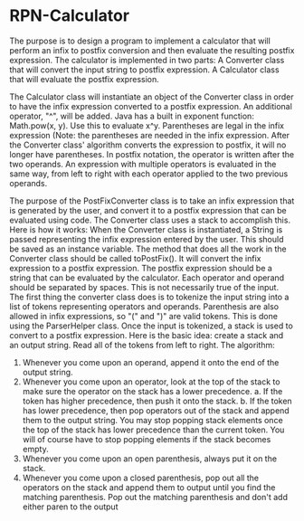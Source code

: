# RPN-Calculator

The purpose is to design a program to implement a calculator that will perform an infix to postfix conversion
and then evaluate the resulting postfix expression.
The calculator is implemented in two parts:
A Converter class that will convert the input string to postfix expression.
A Calculator class that will evaluate the postfix expression.

The Calculator class will instantiate an object of the Converter class in order to
have the infix expression converted to a postfix expression.
An additional operator, "^", will be added. Java has a built in exponent function:
Math.pow(x, y). Use this to evaluate x^y.
Parentheses are legal in the infix expression (Note: the parentheses are needed in
the infix expression. After the Converter class' algorithm converts the expression
to postfix, it will no longer have parentheses.
In postfix notation, the operator is written after the two operands. An expression with
multiple operators is evaluated in the same way, from left to right with each operator
applied to the two previous operands.


The purpose of the PostFixConverter class is to take an infix expression that is generated
by the user, and convert it to a postfix expression that can be evaluated using code. The
Converter class uses a stack to accomplish this. Here is how it works:
When the Converter class is instantiated, a String is passed representing the infix
expression entered by the user. This should be saved as an instance
variable.
The method that does all the work in the Converter class should be called
toPostFix(). It will convert the infix expression to a postfix expression. The
postfix expression should be a string that can be evaluated by the calculator. Each
operator and operand should be separated by spaces. This is not necessarily true
of the input.
The first thing the converter class does is to tokenize the input string into a list of
tokens representing operators and operands. Parenthesis are also allowed in infix
expressions, so "(" and ")" are valid tokens. This is done using the ParserHelper class.
Once the input is tokenized, a stack is used to convert to a postfix expression.
Here is the basic idea: create a stack and
an output string. Read all of the tokens from left to right.
The algorithm:
1. Whenever you come upon an operand, append it onto the end of the output
string.
2. Whenever you come upon an operator, look at the top of the stack to make
sure the operator on the stack has a lower precedence.
a. If the token has higher precedence, then push it onto the stack.
b. If the token has lower precedence, then pop operators out of the stack
and append them to the output string. You may stop popping stack
elements once the top of the stack has lower precedence than the
current token. You will of course have to stop popping elements if the
stack becomes empty.
3. Whenever you come upon an open parenthesis, always put it on the stack.
4. Whenever you come upon a closed parenthesis, pop out all the operators
on the stack and append them to output until you find the matching
parenthesis. Pop out the matching parenthesis and don't add either paren to
the output 

